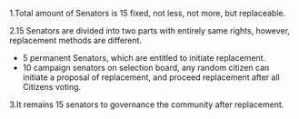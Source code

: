 1.Total amount of Senators is 15 fixed, not less, not more, but replaceable. 

2.15 Senators are divided into two parts with entirely same rights, however, replacement methods are different. 

- 5 permanent Senators, which are entitled to initiate replacement.
- 10 campaign senators on selection board, any random citizen can initiate a proposal of replacement, and proceed replacement after all Citizens voting. 

3.It remains 15 senators to governance the community after replacement. 
